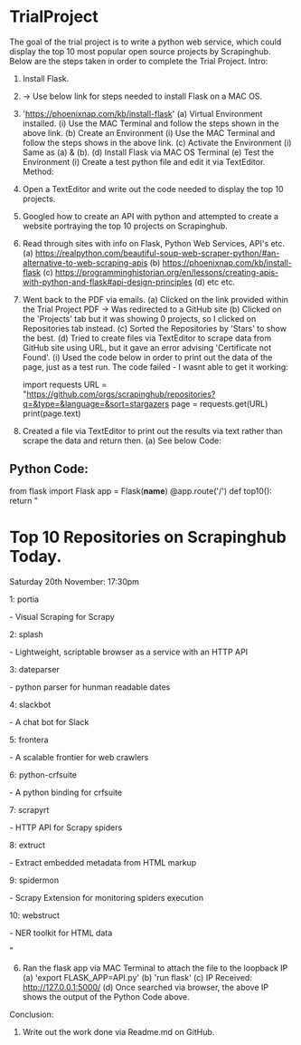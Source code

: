 # TrialProject
The goal of the trial project is to write a python web service, which could display the top 10 most popular open source projects by Scrapinghub.
Below are the steps taken in order to complete the Trial Project. 
Intro:
1. Install Flask.
2. -> Use below link for steps needed to install Flask on a MAC OS. 
3. 'https://phoenixnap.com/kb/install-flask' 
  (a) Virtual Environment installed.
    (i) Use the MAC Terminal and follow the steps shown in the above link. 
  (b) Create an Environment
    (i) Use the MAC Terminal and follow the steps shows in the above link. 
  (c) Activate the Environment
    (i) Same as (a) & (b). 
  (d) Install Flask via MAC OS Terminal
  (e) Test the Environment
    (i) Create a test python file and edit it via TextEditor. 
Method:
1. Open a TextEditor and write out the code needed to display the top 10 projects. 
2. Googled how to create an API with python and attempted to create a website portraying the top 10 projects on Scrapinghub. 
3. Read through sites with info on Flask, Python Web Services, API's etc. 
  (a) https://realpython.com/beautiful-soup-web-scraper-python/#an-alternative-to-web-scraping-apis
  (b) https://phoenixnap.com/kb/install-flask
  (c) https://programminghistorian.org/en/lessons/creating-apis-with-python-and-flask#api-design-principles
  (d) etc etc. 
4. Went back to the PDF via emails.
  (a) Clicked on the link provided within the Trial Project PDF -> Was redirected to a GitHub site
  (b) Clicked on the 'Projects' tab but it was showing 0 projects, so I clicked on Repositories tab instead.
  (c) Sorted the Repositories by 'Stars' to show the best.
  (d) Tried to create files via TextEditor to scrape data from GitHub site using URL, but it gave an error advising 'Certificate not Found'.
    (i) Used the code below in order to print out the data of the page, just as a test run. The code failed - I wasnt able to get it working:
       
   import requests
   URL = "https://github.com/orgs/scrapinghub/repositories?q=&type=&language=&sort=stargazers
   page = requests.get(URL)
   print(page.text)
        
5. Created a file via TextEditor to print out the results via text rather than scrape the data and return then. 
  (a) See below Code:

Python Code:
------------

from flask import Flask
app = Flask(__name__)
@app.route('/')
def top10():
    return "<h1>Top 10 Repositories on Scrapinghub Today.</h1><p>Saturday 20th November: 17:30pm</p><p>1: portia</p><p> - Visual Scraping for Scrapy</p><p>2: splash</p><p> - Lightweight, scriptable browser as a service with an HTTP API</p>3: dateparser</p><p> - python parser for hunman readable dates</p><p>4: slackbot</p><p> - A chat bot for Slack</p><p>5: frontera</p><p> - A scalable frontier for web crawlers</p><p>6: python-crfsuite</p><p> - A python binding for crfsuite</p><p>7: scrapyrt</p><p> - HTTP API for Scrapy spiders</p><p>8: extruct</p><p> - Extract embedded metadata from HTML markup</p><p>9: spidermon</p><p> - Scrapy Extension for monitoring spiders execution</p><p>10: webstruct</p><p> - NER toolkit for HTML data</p>"

6. Ran the flask app via MAC Terminal to attach the file to the loopback IP
  (a) 'export FLASK_APP=API.py'
  (b) 'run flask'
  (c) IP Received: http://127.0.0.1:5000/
  (d) Once searched via browser, the above IP shows the output of the Python Code above. 

Conclusion:
1. Write out the work done via Readme.md on GitHub. 
